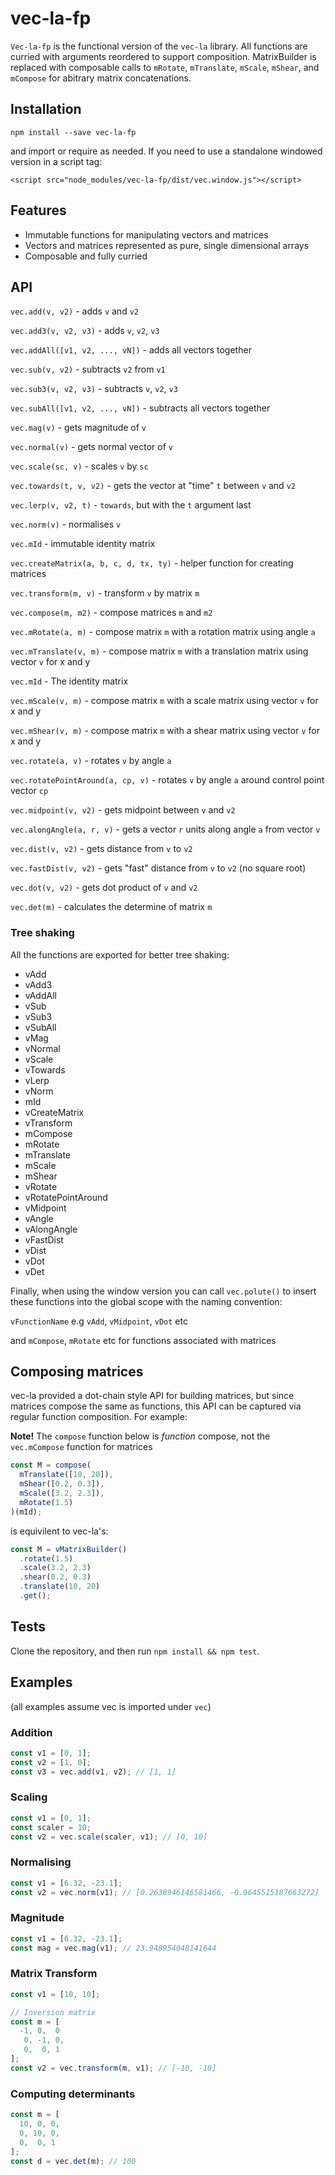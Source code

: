# vec-la-fp

`Vec-la-fp` is the functional version of the `vec-la` library. All functions are curried with arguments reordered to support composition. MatrixBuilder is replaced with composable calls to `mRotate`, `mTranslate`, `mScale`, `mShear`, and `mCompose` for abitrary matrix concatenations.

## Installation

`npm install --save vec-la-fp`

and import or require as needed. If you need to use a standalone windowed version in a script tag:

`<script src="node_modules/vec-la-fp/dist/vec.window.js"></script>`

## Features

- Immutable functions for manipulating vectors and matrices
- Vectors and matrices represented as pure, single dimensional arrays
- Composable and fully curried

## API

`vec.add(v, v2)` - adds `v` and `v2`

`vec.add3(v, v2, v3)` - adds `v`, `v2`, `v3`

`vec.addAll([v1, v2, ..., vN])` - adds all vectors together

`vec.sub(v, v2)` - subtracts `v2` from `v1`

`vec.sub3(v, v2, v3)` - subtracts `v`, `v2`, `v3`

`vec.subAll([v1, v2, ..., vN])` - subtracts all vectors together

`vec.mag(v)` - gets magnitude of `v`

`vec.normal(v)` - gets normal vector of `v`

`vec.scale(sc, v)` - scales `v` by `sc`

`vec.towards(t, v, v2)` - gets the vector at "time" `t` between `v` and `v2`

`vec.lerp(v, v2, t)` - `towards`, but with the `t` argument last

`vec.norm(v)` - normalises `v`

`vec.mId` - immutable identity matrix

`vec.createMatrix(a, b, c, d, tx, ty)` - helper function for creating matrices

`vec.transform(m, v)` - transform `v` by matrix `m`

`vec.compose(m, m2)` - compose matrices `m` and `m2`

`vec.mRotate(a, m)` - compose matrix `m` with a rotation matrix using angle `a`

`vec.mTranslate(v, m)` - compose matrix `m` with a translation matrix using vector `v` for x and y

`vec.mId` - The identity matrix

`vec.mScale(v, m)` - compose matrix `m` with a scale matrix using vector `v` for x and y

`vec.mShear(v, m)` - compose matrix `m` with a shear matrix using vector `v` for x and y

`vec.rotate(a, v)` - rotates `v` by angle `a`

`vec.rotatePointAround(a, cp, v)` - rotates `v` by angle `a` around control point vector `cp`

`vec.midpoint(v, v2)` - gets midpoint between `v` and `v2`

`vec.alongAngle(a, r, v)` - gets a vector `r` units along angle `a` from vector `v`

`vec.dist(v, v2)` - gets distance from `v` to `v2`

`vec.fastDist(v, v2)` - gets "fast" distance from `v` to `v2` (no square root)

`vec.dot(v, v2)` - gets dot product of `v` and `v2`

`vec.det(m)` - calculates the determine of matrix `m`

### Tree shaking

All the functions are exported for better tree shaking:

- vAdd
- vAdd3
- vAddAll
- vSub
- vSub3
- vSubAll
- vMag
- vNormal
- vScale
- vTowards
- vLerp
- vNorm
- mId
- vCreateMatrix
- vTransform
- mCompose
- mRotate
- mTranslate
- mScale
- mShear
- vRotate
- vRotatePointAround
- vMidpoint
- vAngle
- vAlongAngle
- vFastDist
- vDist
- vDot
- vDet

Finally, when using the window version you can call `vec.polute()` to insert these functions into the global scope with the naming convention:

`vFunctionName` e.g `vAdd`, `vMidpoint`, `vDot` etc 

and `mCompose`, `mRotate` etc for functions associated with matrices

## Composing matrices

vec-la provided a dot-chain style API for building matrices, but since matrices compose the same as functions, this API can be captured via regular function composition. For example:

**Note!** The `compose` function below is *function* compose, not the `vec.mCompose` function for matrices

```javascript
const M = compose(
  mTranslate([10, 20]),
  mShear([0.2, 0.3]),
  mScale([3.2, 2.3]),
  mRotate(1.5)
)(mId);
```

is equivilent to vec-la's:

```javascript
const M = vMatrixBuilder()
  .rotate(1.5)
  .scale(3.2, 2.3)
  .shear(0.2, 0.3)
  .translate(10, 20)
  .get();
```

## Tests

Clone the repository, and then run `npm install && npm test`.

## Examples

(all examples assume vec is imported under `vec`)

### Addition

```javascript 
const v1 = [0, 1];
const v2 = [1, 0];
const v3 = vec.add(v1, v2); // [1, 1]
```

### Scaling

```javascript 
const v1 = [0, 1];
const scaler = 10;
const v2 = vec.scale(scaler, v1); // [0, 10]
```

### Normalising

```javascript 
const v1 = [6.32, -23.1];
const v2 = vec.norm(v1); // [0.2638946146581466, -0.9645515187663272]
```

### Magnitude

```javascript 
const v1 = [6.32, -23.1];
const mag = vec.mag(v1); // 23.948954048141644
```


### Matrix Transform

```javascript 
const v1 = [10, 10];

// Inversion matrix
const m = [
  -1, 0,  0
   0, -1, 0,
   0,  0, 1
];
const v2 = vec.transform(m, v1); // [-10, -10]
```

### Computing determinants

```javascript 
const m = [
  10, 0, 0,
  0, 10, 0,
  0,  0, 1
];
const d = vec.det(m); // 100
```

